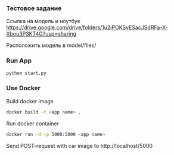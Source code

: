 
### Тестовое задание

Ссылка на модель и ноутбук https://drive.google.com/drive/folders/1u2iPOKSvESacJSdRFa-X-Xbou3P3KT4G?usp=sharing 

Расположить модель в model/files/

### Run App
```bash
python start.py
```

### Use Docker

Build docker image 
```bash
docker build -t <app name> .
```

Run docker container
```bash
docker run -d -p 5000:5000 <app name>
```

Send POST-request with car image to http://localhost/5000

